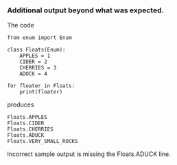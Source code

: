 ### Additional output beyond what was expected.
The code
```python3
from enum import Enum

class Floats(Enum):
    APPLES = 1
    CIDER = 2
    CHERRIES = 3
    ADUCK = 4

for floater in Floats:
    print(floater)
```
produces
```
Floats.APPLES
Floats.CIDER
Floats.CHERRIES
Floats.ADUCK
Floats.VERY_SMALL_ROCKS
```
Incorrect sample output is missing the Floats.ADUCK line.
